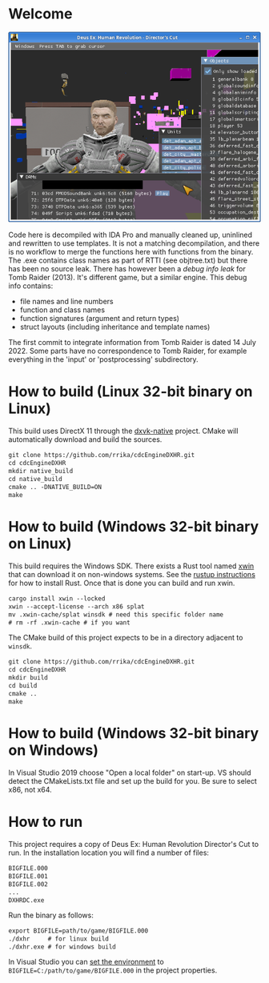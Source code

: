 # Welcome

![Screenshot](/res/screenshot1.png)

Code here is decompiled with IDA Pro and manually cleaned up, uninlined and rewritten to use templates. It is not a matching decompilation, and there is no workflow to merge the functions here with functions from the binary. The .exe contains class names as part of RTTI (see objtree.txt) but there has been no source leak. There has however been a *debug info leak* for Tomb Raider (2013). It's different game, but a similar engine. This debug info contains:
- file names and line numbers
- function and class names
- function signatures (argument and return types)
- struct layouts (including inheritance and template names)

The first commit to integrate information from Tomb Raider is dated 14 July 2022. Some parts have no correspondence to Tomb Raider, for example everything in the 'input' or 'postprocessing' subdirectory.

# How to build (Linux 32-bit binary on Linux)
This build uses DirectX 11 through the [dxvk-native](https://github.com/Joshua-Ashton/dxvk-native) project. CMake will automatically download and build the sources.

    git clone https://github.com/rrika/cdcEngineDXHR.git
    cd cdcEngineDXHR
    mkdir native_build
    cd native_build
    cmake .. -DNATIVE_BUILD=ON
    make
   
# How to build (Windows 32-bit binary on Linux)
This build requires the Windows SDK. There exists a Rust tool named [xwin](https://jake-shadle.github.io/xwin/) that can download it on non-windows systems. See the [rustup instructions](https://rustup.rs/) for how to install Rust. Once that is done you can build and run xwin.

    cargo install xwin --locked
    xwin --accept-license --arch x86 splat
    mv .xwin-cache/splat winsdk # need this specific folder name
    # rm -rf .xwin-cache # if you want

The CMake build of this project expects to be in a directory adjacent to `winsdk`.

    git clone https://github.com/rrika/cdcEngineDXHR.git
    cd cdcEngineDXHR
    mkdir build
    cd build
    cmake ..
    make

# How to build (Windows 32-bit binary on Windows)
In Visual Studio 2019 choose "Open a local folder" on start-up. VS should detect the CMakeLists.txt file and set up the build for you. Be sure to select x86, not x64.

# How to run
This project requires a copy of Deus Ex: Human Revolution Director's Cut to run. In the installation location you will find a number of files:

    BIGFILE.000
    BIGFILE.001
    BIGFILE.002
    ...
    DXHRDC.exe

Run the binary as follows:

    export BIGFILE=path/to/game/BIGFILE.000
    ./dxhr     # for linux build
    ./dxhr.exe # for windows build

In Visual Studio you can [set the environment](https://stackoverflow.com/questions/100543/) to `BIGFILE=C:/path/to/game/BIGFILE.000` in the project properties.
